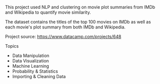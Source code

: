 This project used NLP and clustering on movie plot summaries from IMDb and Wikipedia to quantify movie similarity.

The dataset contains the titles of the top 100 movies on IMDb as well as each movie's plot summary from both IMDb and Wikipedia.

Project source: https://www.datacamp.com/projects/648

Topics
* Data Manipulation
* Data Visualization
* Machine Learning
* Probability & Statistics
* Importing & Cleaning Data
